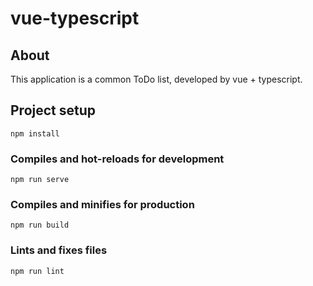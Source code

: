 # vue-typescript

## About
This application is a common ToDo list, developed by vue + typescript.
 
## Project setup 
``` npm install ``` 

### Compiles and hot-reloads for development 
``` npm run serve ``` 

### Compiles and minifies for production 
``` npm run build ``` 

### Lints and fixes files 
``` npm run lint ``` 
